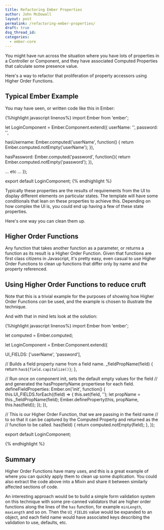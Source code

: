 ```yaml
---
title: Refactoring Ember Properties
author: John McDowall
layout: post
permalink: /refactoring-ember-properties/
draft: true
dsq_thread_id:
categories:
  - ember-core
---
```


You might have run across the situation where you have lots of properties in a Controller or Component, and they have associated Computed Properties that calculate some presence value. 

Here's a way to refactor that proliferation of property accessors using Higher Order Functions. 

## Typical Ember Example

You may have seen, or written code like this in Ember:


{%highlight javascript linenos%}
import Ember from 'ember';

let LoginComponent = Ember.Component.extend({
  userName: '', 
  password: '', 

  hasUsername: Ember.computed('userName', function() {
    return Ember.computed.notEmpty('userName');
  }),

  hasPassword: Ember.computed('password', function(){
    return Ember.computed.notEmpty('password');
  }),

  ... etc ...
});

export default LoginComponent;
{% endhighlight %}

Typically these properties are the results of requirements from the UI to display different elements on particular states. The template will have some conditionals that lean on these properties to achieve this. Depending on how complex the UI is, you could end up having a few of these state properties. 

Here's one way you can clean them up.

## Higher Order Functions 
Any function that takes another function as a parameter, or returns a function as its result is a Higher Order Function. Given that functions are first class citizens in Javascript, it's pretty easy, even casual to use Higher Order Functions to clean up functions that differ only by name and the property referenced. 

## Using Higher Order Functions to reduce cruft

Note that this is a trivial example for the purposes of showing how Higher Order Functions _can_ be used, and the example is chosen to illustrate the technique. 

And with that in mind lets look at the solution:

{%highlight javascript linenos%}
import Ember from 'ember';

let computed = Ember.computed;

let LoginComponent = Ember.Component.extend({

  UI_FIELDS: ['userName', 'password'],

  // Builds a field property name from a field name.
  _fieldPropName(field) {
    return `has${field.capitalize()}`;
  },

  // Run once on component init, sets the default empty values for the field
  // and generated the hasPropertyName propertiese for each field.
  defineFieldProperties: Ember.on('init', function() {
    this.UI_FIELDS.forEach((field) => {
      this.set(field, '');
      let propName = this._fieldPropName(field);
      Ember.defineProperty(this, propName, this.has(field));
    });
  }),

  // This is our Higher Order Function, that we are passing in the field name
  // to so that it can be captured by the Computed Property and returned as the
  // function to be called.
  has(field) {
    return computed.notEmpty(field);
  },
});

export default LoginComponent;

{% endhighlight %}

## Summary

Higher Order Functions have many uses, and this is a great example of where you can quickly apply them to clean up some duplication. You could also extract the code above into a Mixin and share it between similarly affected sections of code. 

An interesting approach would be to build a simple form validation system on this technique with some pre-canned validators that are higher order functions along the lines of the `has` function, for example `minLength`, `maxLength` and so on. Then the `UI_FIELDS` value would be expanded to an object, and each field name would have associated keys describing the validation to use, defaults, etc. 
